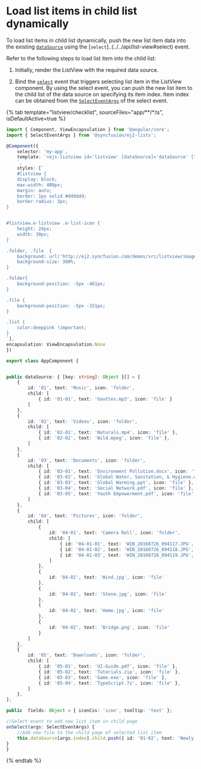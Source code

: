 # Load list items in child list dynamically

To load list items in child list dynamically, push the new list item data into the existing [`dataSource`](../../api/list-view#datasource) using the [`select`]..(../../api/list-view#select) event.

Refer to the following steps to load list item into the child list:

1. Initially, render the ListView with the required data source.

2. Bind the [`select`](../../api/list-view#select) event that triggers selecting list item in the ListView component. By using the select event, you can push the new list item to the child list of the data source on specifying its item index. Item index can be obtained from the [`SelectEventArgs`](../../api/list-view/selectEventArgs) of the select event.

{% tab template="listview/checklist", sourceFiles="app/**/*.ts", isDefaultActive=true %}

```typescript
import { Component, ViewEncapsulation } from '@angular/core';
import { SelectEventArgs } from '@syncfusion/ej2-lists';

@Component({
    selector: 'my-app',
    template: `<ejs-listview id='listview' [dataSource]='dataSource' [template]='wintemplate' headerTitle='Folders' [showHeader]='true' [showIcon]='true' [fields]='fields' (select)='onSelect($event)'></ejs-listview>
    `,
    styles: [`
    #listview {
    display: block;
    max-width: 400px;
    margin: auto;
    border: 1px solid #dddddd;
    border-radius: 3px;
}


#listview.e-listview .e-list-icon {
    height: 24px;
    width: 30px;
}

.folder, .file  {
    background: url('http://ej2.syncfusion.com/demos/src/listview/images/file_icons.png') no-repeat;
    background-size: 300%;
}

.folder{
    background-position: -5px -461px;
}

.file {
    background-position: -5px -151px;
}

.list {
    color:deeppink !important;
}
`],
encapsulation: ViewEncapsulation.None
})

export class AppComponent {


public dataSource: { [key: string]: Object }[] = [
    {
        id: '01', text: 'Music', icon: 'folder',
        child: [
            { id: '01-01', text: 'Gouttes.mp3', icon: 'file' }
        ]
    },
    {
        id: '02', text: 'Videos', icon: 'folder',
        child: [
            { id: '02-01', text: 'Naturals.mp4', icon: 'file' },
            { id: '02-02', text: 'Wild.mpeg', icon: 'file' },
        ]
    },
    {
        id: '03', text: 'Documents', icon: 'folder',
        child: [
            { id: '03-01', text: 'Environment Pollution.docx', icon: 'file' },
            { id: '03-02', text: 'Global Water, Sanitation, & Hygiene.docx', icon: 'file' },
            { id: '03-03', text: 'Global Warming.ppt', icon: 'file' },
            { id: '03-04', text: 'Social Network.pdf', icon: 'file' },
            { id: '03-05', text: 'Youth Empowerment.pdf', icon: 'file' },
        ]
    },
    {
        id: '04', text: 'Pictures', icon: 'folder',
        child: [
            {
                id: '04-01', text: 'Camera Roll', icon: 'folder',
                child: [
                    { id: '04-01-01', text: 'WIN_20160726_094117.JPG', icon: 'file' },
                    { id: '04-01-02', text: 'WIN_20160726_094118.JPG', icon: 'file' },
                    { id: '04-01-03', text: 'WIN_20160726_094119.JPG', icon: 'file' }
                ]
            },
            {
                id: '04-02', text: 'Wind.jpg', icon: 'file'
            },
            {
                id: '04-02', text: 'Stone.jpg', icon: 'file'
            },
            {
                id: '04-02', text: 'Home.jpg', icon: 'file'
            },
            {
                id: '04-02', text: 'Bridge.png', icon: 'file'
            }
        ]
    },
    {
        id: '05', text: 'Downloads', icon: 'folder',
        child: [
            { id: '05-01', text: 'UI-Guide.pdf', icon: 'file' },
            { id: '05-02', text: 'Tutorials.zip', icon: 'file' },
            { id: '05-03', text: 'Game.exe', icon: 'file' },
            { id: '05-04', text: 'TypeScript.7z', icon: 'file' },
        ]
    },
];

public  fields: Object = { iconCss: 'icon', tooltip: 'text' };

//Select event to add new list item in child page
onSelect(args: SelectEventArgs) {
    //Add new file to the child page of selected list item
    this.dataSource[args.index].child.push({ id: '01-02', text: 'Newly Added File', icon: 'file', htmlAttributes: { role: 'li', class: 'list' } });
}
}
```

{% endtab %}
